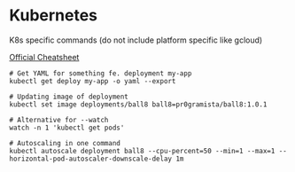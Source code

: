 # Kubernetes
K8s specific commands (do not include platform specific like gcloud)

[Official Cheatsheet](https://kubernetes.io/docs/reference/kubectl/cheatsheet/)

```
# Get YAML for something fe. deployment my-app
kubectl get deploy my-app -o yaml --export

# Updating image of deployment
kubectl set image deployments/ball8 ball8=pr0gramista/ball8:1.0.1

# Alternative for --watch
watch -n 1 'kubectl get pods'

# Autoscaling in one command
kubectl autoscale deployment ball8 --cpu-percent=50 --min=1 --max=1 --horizontal-pod-autoscaler-downscale-delay 1m
```
